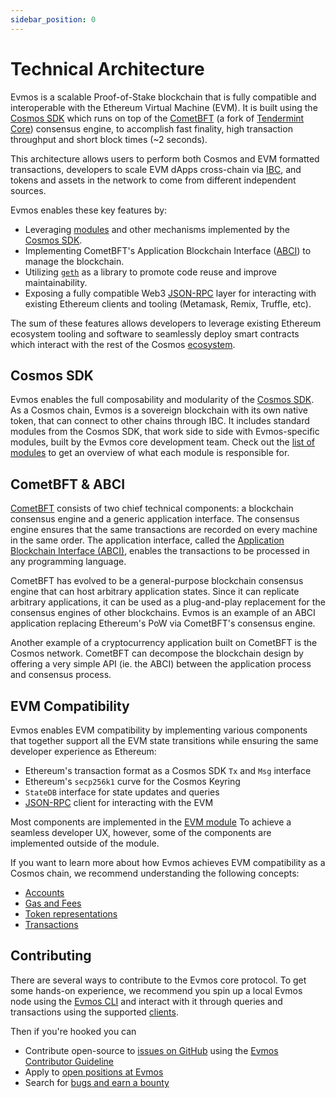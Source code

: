 ```yaml
---
sidebar_position: 0
---
```


# Technical Architecture

Evmos is a scalable Proof-of-Stake blockchain that is fully compatible and
interoperable with the Ethereum Virtual Machine (EVM). It is built using the [Cosmos SDK](https://github.com/cosmos/cosmos-sdk/)
which runs on top of the [CometBFT](https://github.com/cometbft/cometbft)
(a fork of [Tendermint Core](https://docs.tendermint.com/)) consensus engine,
to accomplish fast finality, high transaction throughput and short block times (~2 seconds).

This architecture allows users to perform both Cosmos and EVM formatted transactions,
developers to scale EVM dApps cross-chain via [IBC](https://cosmos.network/ibc),
and tokens and assets in the network to come from different independent sources.

Evmos enables these key features by:

* Leveraging [modules](https://docs.cosmos.network/v0.47/build/building-modules/intro)
and other mechanisms implemented by the [Cosmos SDK](https://docs.cosmos.network/).
* Implementing CometBFT's Application Blockchain Interface ([ABCI](https://docs.tendermint.com/master/spec/abci/))
to manage the blockchain.
* Utilizing [`geth`](https://github.com/ethereum/go-ethereum) as a library to promote code reuse and improve maintainability.
* Exposing a fully compatible Web3 [JSON-RPC](./../develop/api/ethereum-json-rpc/methods) layer
for interacting with existing Ethereum clients and tooling (Metamask, Remix, Truffle, etc).

The sum of these features allows developers to leverage existing Ethereum ecosystem tooling and
software to seamlessly deploy smart contracts which interact with the rest of the Cosmos
[ecosystem](https://cosmos.network/ecosystem).

## Cosmos SDK

Evmos enables the full composability and modularity of the [Cosmos SDK](https://docs.cosmos.network/).
As a Cosmos chain, Evmos is a sovereign blockchain with its own native token,
that can connect to other chains through IBC. It includes standard modules from the Cosmos SDK,
that work side to side with Evmos-specific modules, built by the Evmos core development team.
Check out the [list of modules](modules/index.md) to get an overview of what each module is responsible for.

## CometBFT & ABCI

[CometBFT](https://github.com/cometbft/cometbft) consists of two chief technical components:
a blockchain consensus engine and a generic application interface.
The consensus engine ensures that the same transactions
are recorded on every machine in the same order.
The application interface, called the [Application Blockchain Interface (ABCI)](https://docs.tendermint.com/master/spec/abci/),
enables the transactions to be processed in any programming language.

CometBFT has evolved to be a general-purpose blockchain consensus engine that
can host arbitrary application states. Since it can replicate arbitrary
applications, it can be used as a plug-and-play replacement for the consensus
engines of other blockchains. Evmos is an example of an ABCI application
replacing Ethereum's PoW via CometBFT's consensus engine.

Another example of a cryptocurrency application built on CometBFT is the Cosmos
network. CometBFT can decompose the blockchain design by offering a very
simple API (ie. the ABCI) between the application process and consensus process.

## EVM Compatibility

Evmos enables EVM compatibility by implementing various components
that together support all the EVM state transitions
while ensuring the same developer experience as Ethereum:

- Ethereum's transaction format as a Cosmos SDK `Tx` and `Msg` interface
- Ethereum's `secp256k1` curve for the Cosmos Keyring
- `StateDB` interface for state updates and queries
- [JSON-RPC](../develop/api/ethereum-json-rpc) client for interacting with the EVM

Most components are implemented in the [EVM module](modules/evm.md)
To achieve a seamless developer UX, however, some of the components are implemented
outside of the module.

If you want to learn more about how Evmos achieves EVM compatibility as a Cosmos chain,
we recommend understanding the following concepts:

* [Accounts](./concepts/accounts.md)
* [Gas and Fees](./concepts/gas-and-fees.md)
* [Token representations](./concepts/tokens.md)
* [Transactions](./concepts/transactions.md)

## Contributing

There are several ways to contribute to the Evmos core protocol. To get some hands-on experience,
we recommend you spin up a local Evmos node using the [Evmos CLI](./protocol/evmos-cli)
and interact with it through queries and transactions using the supported [clients](../develop/api#clients).

Then if you're hooked you can

* Contribute open-source to [issues on GitHub](https://github.com/evmos/evmos/issues)
using the [Evmos Contributor Guideline](https://github.com/evmos/evmos/blob/main/CONTRIBUTING.md)
* Apply to [open positions at Evmos](https://boards.eu.greenhouse.io/evmos)
* Search for [bugs and earn a bounty](bugs.md)
